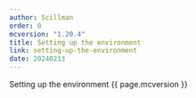 ```yaml
---
author: Scillman
order: 0
mcversion: "1.20.4"
title: Setting up the environment
link: setting-up-the-environment
date: 20240213
---
```

Setting up the environment {{ page.mcversion }}